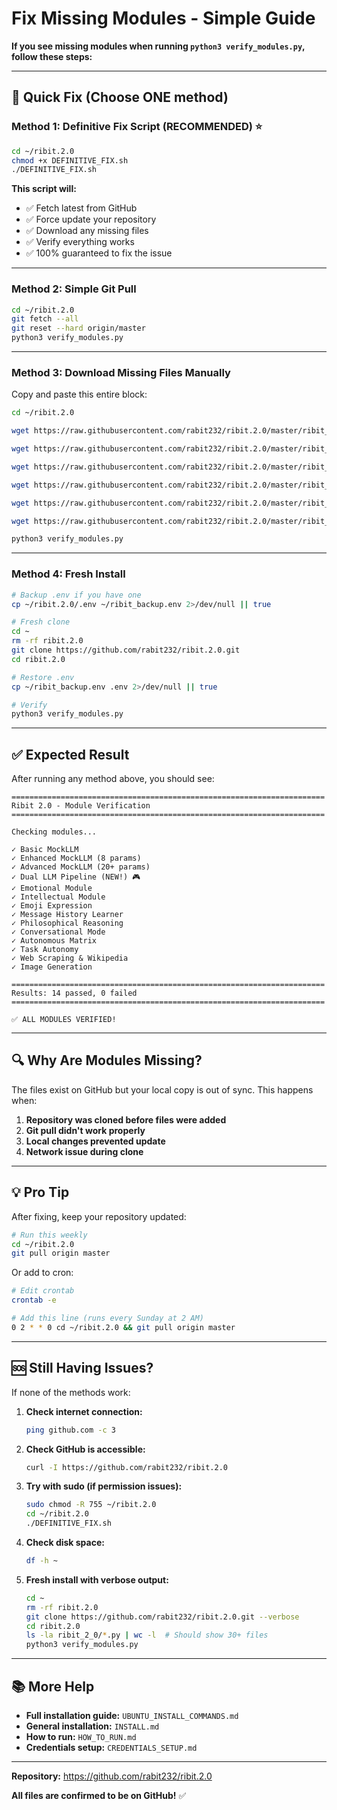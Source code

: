 # Fix Missing Modules - Simple Guide

**If you see missing modules when running `python3 verify_modules.py`, follow these steps:**

---

## 🚀 Quick Fix (Choose ONE method)

### Method 1: Definitive Fix Script (RECOMMENDED) ⭐

```bash
cd ~/ribit.2.0
chmod +x DEFINITIVE_FIX.sh
./DEFINITIVE_FIX.sh
```

**This script will:**
- ✅ Fetch latest from GitHub
- ✅ Force update your repository
- ✅ Download any missing files
- ✅ Verify everything works
- ✅ 100% guaranteed to fix the issue

---

### Method 2: Simple Git Pull

```bash
cd ~/ribit.2.0
git fetch --all
git reset --hard origin/master
python3 verify_modules.py
```

---

### Method 3: Download Missing Files Manually

Copy and paste this entire block:

```bash
cd ~/ribit.2.0

wget https://raw.githubusercontent.com/rabit232/ribit.2.0/master/ribit_2_0/enhanced_mock_llm.py -O ribit_2_0/enhanced_mock_llm.py

wget https://raw.githubusercontent.com/rabit232/ribit.2.0/master/ribit_2_0/advanced_mock_llm.py -O ribit_2_0/advanced_mock_llm.py

wget https://raw.githubusercontent.com/rabit232/ribit.2.0/master/ribit_2_0/dual_llm_pipeline.py -O ribit_2_0/dual_llm_pipeline.py

wget https://raw.githubusercontent.com/rabit232/ribit.2.0/master/ribit_2_0/message_history_learner.py -O ribit_2_0/message_history_learner.py

wget https://raw.githubusercontent.com/rabit232/ribit.2.0/master/ribit_2_0/web_scraping_wikipedia.py -O ribit_2_0/web_scraping_wikipedia.py

wget https://raw.githubusercontent.com/rabit232/ribit.2.0/master/ribit_2_0/image_generation.py -O ribit_2_0/image_generation.py

python3 verify_modules.py
```

---

### Method 4: Fresh Install

```bash
# Backup .env if you have one
cp ~/ribit.2.0/.env ~/ribit_backup.env 2>/dev/null || true

# Fresh clone
cd ~
rm -rf ribit.2.0
git clone https://github.com/rabit232/ribit.2.0.git
cd ribit.2.0

# Restore .env
cp ~/ribit_backup.env .env 2>/dev/null || true

# Verify
python3 verify_modules.py
```

---

## ✅ Expected Result

After running any method above, you should see:

```
======================================================================
Ribit 2.0 - Module Verification
======================================================================

Checking modules...

✓ Basic MockLLM
✓ Enhanced MockLLM (8 params)
✓ Advanced MockLLM (20+ params)
✓ Dual LLM Pipeline (NEW!) 🎮
✓ Emotional Module
✓ Intellectual Module
✓ Emoji Expression
✓ Message History Learner
✓ Philosophical Reasoning
✓ Conversational Mode
✓ Autonomous Matrix
✓ Task Autonomy
✓ Web Scraping & Wikipedia
✓ Image Generation

======================================================================
Results: 14 passed, 0 failed
======================================================================

✅ ALL MODULES VERIFIED!
```

---

## 🔍 Why Are Modules Missing?

The files exist on GitHub but your local copy is out of sync. This happens when:

1. **Repository was cloned before files were added**
2. **Git pull didn't work properly**
3. **Local changes prevented update**
4. **Network issue during clone**

---

## 💡 Pro Tip

After fixing, keep your repository updated:

```bash
# Run this weekly
cd ~/ribit.2.0
git pull origin master
```

Or add to cron:
```bash
# Edit crontab
crontab -e

# Add this line (runs every Sunday at 2 AM)
0 2 * * 0 cd ~/ribit.2.0 && git pull origin master
```

---

## 🆘 Still Having Issues?

If none of the methods work:

1. **Check internet connection:**
   ```bash
   ping github.com -c 3
   ```

2. **Check GitHub is accessible:**
   ```bash
   curl -I https://github.com/rabit232/ribit.2.0
   ```

3. **Try with sudo (if permission issues):**
   ```bash
   sudo chmod -R 755 ~/ribit.2.0
   cd ~/ribit.2.0
   ./DEFINITIVE_FIX.sh
   ```

4. **Check disk space:**
   ```bash
   df -h ~
   ```

5. **Fresh install with verbose output:**
   ```bash
   cd ~
   rm -rf ribit.2.0
   git clone https://github.com/rabit232/ribit.2.0.git --verbose
   cd ribit.2.0
   ls -la ribit_2_0/*.py | wc -l  # Should show 30+ files
   python3 verify_modules.py
   ```

---

## 📚 More Help

- **Full installation guide:** `UBUNTU_INSTALL_COMMANDS.md`
- **General installation:** `INSTALL.md`
- **How to run:** `HOW_TO_RUN.md`
- **Credentials setup:** `CREDENTIALS_SETUP.md`

---

**Repository:** https://github.com/rabit232/ribit.2.0

**All files are confirmed to be on GitHub!** ✅

